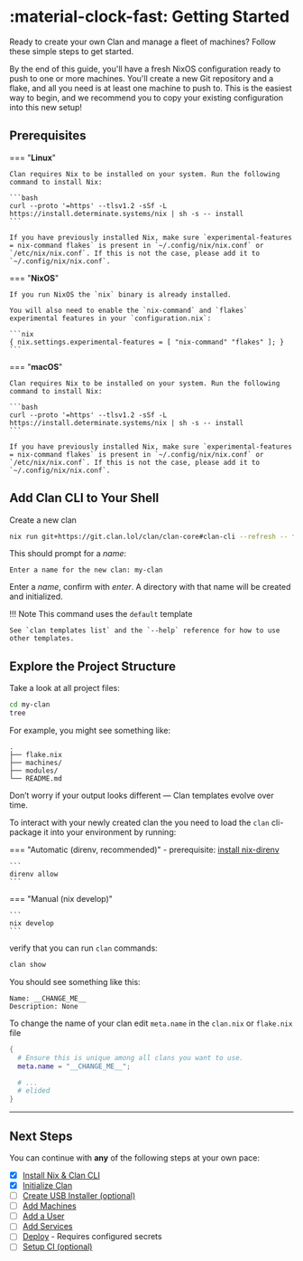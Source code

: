# :material-clock-fast: Getting Started

Ready to create your own Clan and manage a fleet of machines? Follow these simple steps to get started.

By the end of this guide, you'll have a fresh NixOS configuration ready to push to one or more machines. You'll create a new Git repository and a flake, and all you need is at least one machine to push to. This is the easiest way to begin, and we recommend you to copy your existing configuration into this new setup!

## Prerequisites

=== "**Linux**"

    Clan requires Nix to be installed on your system. Run the following command to install Nix:

    ```bash
    curl --proto '=https' --tlsv1.2 -sSf -L https://install.determinate.systems/nix | sh -s -- install
    ```

    If you have previously installed Nix, make sure `experimental-features = nix-command flakes` is present in `~/.config/nix/nix.conf` or `/etc/nix/nix.conf`. If this is not the case, please add it to `~/.config/nix/nix.conf`.

=== "**NixOS**"

    If you run NixOS the `nix` binary is already installed.

    You will also need to enable the `nix-command` and `flakes` experimental features in your `configuration.nix`:

    ```nix
    { nix.settings.experimental-features = [ "nix-command" "flakes" ]; }
    ```

=== "**macOS**"

    Clan requires Nix to be installed on your system. Run the following command to install Nix:

    ```bash
    curl --proto '=https' --tlsv1.2 -sSf -L https://install.determinate.systems/nix | sh -s -- install
    ```

    If you have previously installed Nix, make sure `experimental-features = nix-command flakes` is present in `~/.config/nix/nix.conf` or `/etc/nix/nix.conf`. If this is not the case, please add it to `~/.config/nix/nix.conf`.

## Add Clan CLI to Your Shell

Create a new clan

```bash
nix run git+https://git.clan.lol/clan/clan-core#clan-cli --refresh -- flakes create
```

This should prompt for a *name*:

```terminalSession
Enter a name for the new clan: my-clan
```

Enter a *name*, confirm with *enter*. A directory with that name will be created and initialized.

!!! Note
    This command uses the `default` template

    See `clan templates list` and the `--help` reference for how to use other templates.

## Explore the Project Structure

Take a look at all project files:

```bash
cd my-clan
tree
```

For example, you might see something like:

``` { .console .no-copy }
.
├── flake.nix
├── machines/
├── modules/
└── README.md
```

Don’t worry if your output looks different — Clan templates evolve over time.

To interact with your newly created clan the you need to load the `clan` cli-package it into your environment by running:

=== "Automatic (direnv, recommended)"
    - prerequisite: [install nix-direnv](https://github.com/nix-community/nix-direnv)

    ```
    direnv allow
    ```

=== "Manual (nix develop)"

    ```
    nix develop
    ```

verify that you can run `clan` commands:

```bash
clan show
```

You should see something like this:

```shellSession
Name: __CHANGE_ME__
Description: None
```

To change the name of your clan edit `meta.name` in the `clan.nix` or `flake.nix` file

```{.nix title="clan.nix" hl_lines="3"}
{
  # Ensure this is unique among all clans you want to use.
  meta.name = "__CHANGE_ME__";

  # ...
  # elided
}
```

---

## Next Steps

You can continue with **any** of the following steps at your own pace:

- [x] [Install Nix & Clan CLI](./index.md)
- [x] [Initialize Clan](./index.md#add-clan-cli-to-your-shell)
- [ ] [Create USB Installer (optional)](./installer.md)
- [ ] [Add Machines](./add-machines.md)
- [ ] [Add a User](./add-user.md)
- [ ] [Add Services](./add-services.md)
- [ ] [Deploy](./deploy.md) - Requires configured secrets
- [ ] [Setup CI (optional)](./check.md)
